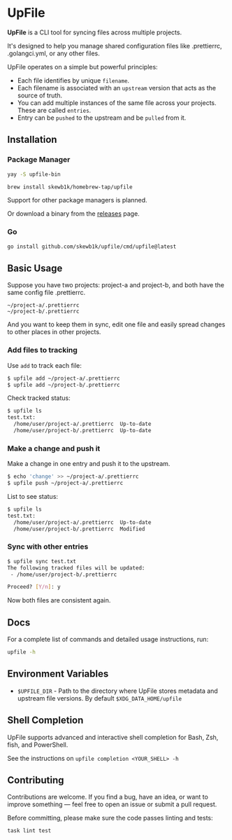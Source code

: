 # UpFile

**UpFile** is a CLI tool for syncing files across multiple projects.

It's designed to help you manage shared configuration files like .prettierrc,
.golangci.yml, or any other files.

UpFile operates on a simple but powerful principles:

- Each file identifies by unique `filename`.
- Each filename is associated with an `upstream` version that acts as the source of truth.
- You can add multiple instances of the same file across your projects. These
  are called `entries`.
- Entry can be `pushed` to the upstream and be `pulled` from it.

## Installation

### Package Manager

```bash
yay -S upfile-bin
```

```bash
brew install skewb1k/homebrew-tap/upfile
```

Support for other package managers is planned.

Or download a binary from the [releases](https://github.com/skewb1k/upfile/releases) page.

### Go

```bash
go install github.com/skewb1k/upfile/cmd/upfile@latest
```

## Basic Usage

Suppose you have two projects: project-a and project-b, and both have the same
config file .prettierrc.

```
~/project-a/.prettierrc
~/project-b/.prettierrc
```

And you want to keep them in sync, edit one file and easily spread changes to
other places in other projects.

### Add files to tracking

Use `add` to track each file:

```bash
$ upfile add ~/project-a/.prettierrc
$ upfile add ~/project-b/.prettierrc
```

Check tracked status:

```bash
$ upfile ls
test.txt:
  /home/user/project-a/.prettierrc  Up-to-date
  /home/user/project-b/.prettierrc  Up-to-date
```

### Make a change and push it

Make a change in one entry and push it to the upstream.

```bash
$ echo 'change' >> ~/project-a/.prettierrc
$ upfile push ~/project-a/.prettierrc
```

List to see status:

```bash
$ upfile ls
test.txt:
  /home/user/project-a/.prettierrc  Up-to-date
  /home/user/project-b/.prettierrc  Modified
```

### Sync with other entries

```bash
$ upfile sync test.txt
The following tracked files will be updated:
 - /home/user/project-b/.prettierrc

Proceed? [Y/n]: y
```

Now both files are consistent again.

## Docs

For a complete list of commands and detailed usage instructions, run:

```bash
upfile -h
```

## Environment Variables

- `$UPFILE_DIR` - Path to the directory where UpFile stores metadata and
  upstream file versions. By default `$XDG_DATA_HOME/upfile`

## Shell Completion

UpFile supports advanced and interactive shell completion for Bash, Zsh, fish, and PowerShell.

See the instructions on `upfile completion <YOUR_SHELL> -h`

## Contributing

Contributions are welcome. If you find a bug, have an idea, or want to improve
something — feel free to open an issue or submit a pull request.

Before committing, please make sure the code passes linting and tests:

```bash
task lint test
```
